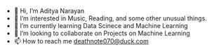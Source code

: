 - 👋 Hi, I’m Aditya Narayan
- 👀 I’m interested in Music, Reading, and some other unusual things.
- 🌱 I’m currently learning Data Scinece and Machine Learning
- 💞️ I’m looking to collaborate on Projects on Machine Learning 
- 📫 How to reach me deathnote070@duck.com

<!---
adityanarayan007/adityanarayan007 is a ✨ special ✨ repository because its `README.md` (this file) appears on your GitHub profile.
You can click the Preview link to take a look at your changes.
--->
